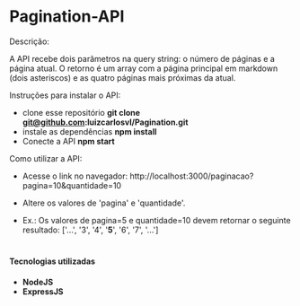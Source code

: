 # Pagination-API

Descrição:

A API recebe dois parâmetros na query string: o número de páginas e a página atual.
O retorno é um array com a página principal em markdown (dois asteriscos) e as quatro páginas mais próximas da atual.

Instruções para instalar o API:

- clone esse repositório **git clone git@github.com:luizcarlosvl/Pagination.git**
- instale as dependências **npm install**
- Conecte a API **npm start**

Como utilizar a API:

- Acesse o link no navegador: http://localhost:3000/paginacao?pagina=10&quantidade=10

- Altere os valores de 'pagina' e 'quantidade'.

- Ex.: Os valores de pagina=5 e quantidade=10 devem retornar o seguinte resultado:
['...', '3', '4', '**5**', '6', '7', '...']

# 
<h4> Tecnologias utilizadas <h4>

- NodeJS
- ExpressJS
